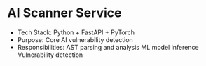 # AI Scanner Service

- Tech Stack: Python + FastAPI + PyTorch
- Purpose: Core AI vulnerability detection
- Responsibilities:
  AST parsing and analysis
  ML model inference
  Vulnerability detection
